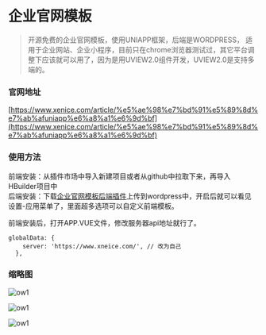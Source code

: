 
# 企业官网模板
> 开源免费的企业官网模板，使用UNIAPP框架，后端是WORDPRESS， 适用于企业网站、企业小程序，目前只在chrome浏览器测试过，其它平台调整下应该就可以用了，因为是用UVIEW2.0组件开发，UVIEW2.0是支持多端的。

### 官网地址
[https://www.xenice.com/article/%e5%ae%98%e7%bd%91%e5%89%8d%e7%ab%afuniapp%e6%a8%a1%e6%9d%bf](https://www.xenice.com/article/%e5%ae%98%e7%bd%91%e5%89%8d%e7%ab%afuniapp%e6%a8%a1%e6%9d%bf)

### 使用方法
前端安装：从插件市场中导入新建项目或者从github中拉取下来，再导入HBuilder项目中<br>
后端安装：下载[企业官网模板后端插件](https://www.xenice.com/article/minisi-ow%e5%ae%98%e7%bd%91%e5%b0%8f%e7%a8%8b%e5%ba%8f%e6%8f%92%e4%bb%b6)上传到wordpress中，开启后就可以看见 设置-应用菜单了，里面超多选项可以自定义前端模板。


前端安装后，打开APP.VUE文件，修改服务器api地址就行了。

```
globalData: {
    server: 'https://www.xneice.com/', // 改为自己
  },
```

### 缩略图

![ow1](https://raw.githubusercontent.com/xenice/xenice-post-widgets/master/1.jpg)

![ow1](https://raw.githubusercontent.com/xenice/xenice-post-widgets/master/2.jpg)

![ow1](https://raw.githubusercontent.com/xenice/xenice-post-widgets/master/3.jpg)

